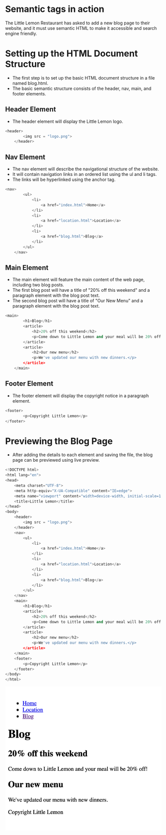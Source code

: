 # Semantic tags in action

The Little Lemon Restaurant has asked to add a new blog page to their website, and it must use semantic HTML to make it accessible and search engine friendly.

# **Setting up the HTML Document Structure**

- The first step is to set up the basic HTML document structure in a file named blog.html.
- The basic semantic structure consists of the header, nav, main, and footer elements.

## **Header Element**

- The header element will display the Little Lemon logo.

```python
<header>
        <img src = "logo.png">
    </header>
```

## Nav Element

- The nav element will describe the navigational structure of the website.
- It will contain navigation links in an ordered list using the ul and li tags.
- The links will be hyperlinked using the anchor tag.

```python
<nav>
        <ul>
            <li>
                <a href="index.html">Home</a>
            </li>
            <li>
                <a href="location.html">Location</a>
            </li>
            <li>
                <a href="blog.html">Blog</a>
            </li>
        </ul>
    </nav>
```

## Main Element

- The main element will feature the main content of the web page, including two blog posts.
- The first blog post will have a title of "20% off this weekend" and a paragraph element with the blog post text.
- The second blog post will have a title of "Our New Menu" and a paragraph element with the blog post text.

```python
<main>
        <h1>Blog</h1>
        <article>
            <h2>20% off this weekend</h2>
            <p>Come down to Little Lemon and your meal will be 20% off!</p>
        </article>
        <article>
            <h2>Our new menu</h2>
            <p>We've updated our menu with new dinners.</p>
        </article>
    </main>
```

## Footer Element

- The footer element will display the copyright notice in a paragraph element.

```python
<footer>
        <p>Copyright Little Lemon</p>
</footer>
```

# Previewing the Blog Page

- After adding the details to each element and saving the file, the blog page can be previewed using live preview.

```python
<!DOCTYPE html>
<html lang="en">
<head>
    <meta charset="UTF-8">
    <meta http-equiv="X-UA-Compatible" content="IE=edge">
    <meta name="viewport" content="width=device-width, initial-scale=1.0">
    <title>Little Lemon</title>
</head>
<body>
    <header>
        <img src = "logo.png">
    </header>
    <nav>
        <ul>
            <li>
                <a href="index.html">Home</a>
            </li>
            <li>
                <a href="location.html">Location</a>
            </li>
            <li>
                <a href="blog.html">Blog</a>
            </li>
        </ul>
    </nav>
    <main>
        <h1>Blog</h1>
        <article>
            <h2>20% off this weekend</h2>
            <p>Come down to Little Lemon and your meal will be 20% off!</p>
        </article>
        <article>
            <h2>Our new menu</h2>
            <p>We've updated our menu with new dinners.</p>
        </article>
    </main>
    <footer>
        <p>Copyright Little Lemon</p>
    </footer>
</body>
</html>
```

![Screenshot 2023-02-04 at 10.01.03 PM.png](Semantic%20tags%20in%20action%20e7dc2611b02e448682b96cf3bdc679ef/Screenshot_2023-02-04_at_10.01.03_PM.png)